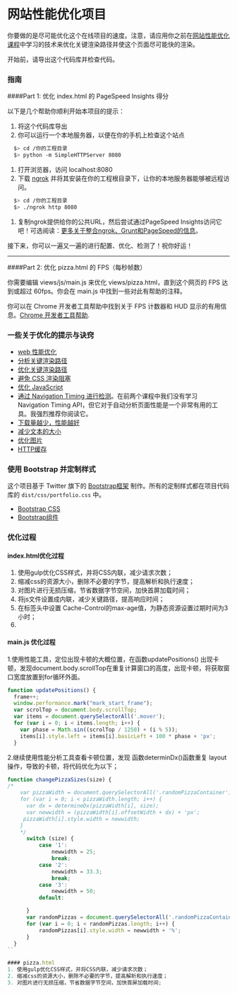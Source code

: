 # 网站性能优化项目

你要做的是尽可能优化这个在线项目的速度。注意，请应用你之前在[网站性能优化课程](https://cn.udacity.com/course/website-performance-optimization--ud884/)中学习的技术来优化关键渲染路径并使这个页面尽可能快的渲染。

开始前，请导出这个代码库并检查代码。

### 指南

####Part 1: 优化 index.html 的 PageSpeed Insights 得分

以下是几个帮助你顺利开始本项目的提示：

1. 将这个代码库导出
2. 你可以运行一个本地服务器，以便在你的手机上检查这个站点

```bash
  $> cd /你的工程目录
  $> python -m SimpleHTTPServer 8080
```

1. 打开浏览器，访问 localhost:8080
2. 下载 [ngrok](https://ngrok.com/) 并将其安装在你的工程根目录下，让你的本地服务器能够被远程访问。

``` bash
  $> cd /你的工程目录
  $> ./ngrok http 8080
```

1. 复制ngrok提供给你的公共URL，然后尝试通过PageSpeed Insights访问它吧！可选阅读：[更多关于整合ngrok、Grunt和PageSpeed的信息](http://www.jamescryer.com/2014/06/12/grunt-pagespeed-and-ngrok-locally-testing/)。

接下来，你可以一遍又一遍的进行配置、优化、检测了！祝你好运！

----

####Part 2: 优化 pizza.html 的 FPS（每秒帧数）

你需要编辑 views/js/main.js 来优化 views/pizza.html，直到这个网页的 FPS 达到或超过 60fps。你会在 main.js 中找到一些对此有帮助的注释。

你可以在 Chrome 开发者工具帮助中找到关于 FPS 计数器和 HUD 显示的有用信息。[Chrome 开发者工具帮助](https://developer.chrome.com/devtools/docs/tips-and-tricks).

### 一些关于优化的提示与诀窍
* [web 性能优化](https://developers.google.com/web/fundamentals/performance/ "web 性能")
* [分析关键渲染路径](https://developers.google.com/web/fundamentals/performance/critical-rendering-path/analyzing-crp.html "分析关键渲染路径")
* [优化关键渲染路径](https://developers.google.com/web/fundamentals/performance/critical-rendering-path/optimizing-critical-rendering-path.html "优化关键渲染路径！")
* [避免 CSS 渲染阻塞](https://developers.google.com/web/fundamentals/performance/critical-rendering-path/render-blocking-css.html "css渲染阻塞")
* [优化 JavaScript](https://developers.google.com/web/fundamentals/performance/critical-rendering-path/adding-interactivity-with-javascript.html "javascript")
* [通过 Navigation Timing 进行检测](https://developers.google.com/web/fundamentals/performance/critical-rendering-path/measure-crp.html "nav timing api")。在前两个课程中我们没有学习 Navigation Timing API，但它对于自动分析页面性能是一个非常有用的工具。我强烈推荐你阅读它。
* <a href="https://developers.google.com/web/fundamentals/performance/optimizing-content-efficiency/eliminate-downloads.html">下载量越少，性能越好</a>
* <a href="https://developers.google.com/web/fundamentals/performance/optimizing-content-efficiency/optimize-encoding-and-transfer.html">减少文本的大小</a>
* <a href="https://developers.google.com/web/fundamentals/performance/optimizing-content-efficiency/image-optimization.html">优化图片</a>
* <a href="https://developers.google.com/web/fundamentals/performance/optimizing-content-efficiency/http-caching.html">HTTP缓存</a>

### 使用 Bootstrap 并定制样式
这个项目基于 Twitter 旗下的 <a href="http://getbootstrap.com/">Bootstrap框架</a> 制作。所有的定制样式都在项目代码库的 `dist/css/portfolio.css` 中。

* <a href="http://getbootstrap.com/css/">Bootstrap CSS</a>
* <a href="http://getbootstrap.com/components/">Bootstrap组件</a>

### 优化过程
#### index.html优化过程
1. 使用gulp优化CSS样式，并将CSS内联，减少请求次数；
2. 缩减css的资源大小，删除不必要的字节，提高解析和执行速度； 
3. 对图片进行无损压缩，节省数据字节空间，加快首屏加载时间；
4. 将js文件设置成内联，减少关键路径，提高响应时间；
5. 在标签头中设置 Cache-Control的max-age值，为静态资源设置过期时间为3小时；
1. 

#### main.js 优化过程
1.使用性能工具，定位出现卡顿的大概位置，在函数updatePositions() 出现卡顿，发现document.body.scrollTop在重复计算窗口的高度，出现卡顿，将获取窗口宽度放置到for循环外面。
```javascript
function updatePositions() {
  frame++;
  window.performance.mark("mark_start_frame");
  var scrolTop = document.body.scrollTop;
  var items = document.querySelectorAll('.mover');
  for (var i = 0; i < items.length; i++) {
    var phase = Math.sin((scrolTop / 1250) + (i % 5));
    items[i].style.left = items[i].basicLeft + 100 * phase + 'px';
  }
```
2.继续使用性能分析工具查看卡顿位置，发现 函数determinDx()函数重复 layout 操作，导致的卡顿，将代码优化为以下；
```javascript
function changePizzaSizes(size) {
/*
    var pizzaWidth = document.querySelectorAll('.randomPizzaContainer');
    for (var i = 0; i < pizzaWidth.length; i++) {
      var dx = determineDx(pizzaWidth[i], size);
      var newwidth = (pizzaWidth[i].offsetWidth + dx) + 'px';
     pizzaWidth[i].style.width = newwidth;
    }
    */
      switch (size) {
          case '1':
              newwidth = 25;
              break;
          case '2':
              newwidth = 33.3;
              break;
          case '3':
              newwidth = 50;
          default:

      }
      var randomPizzas = document.querySelectorAll('.randomPizzaContainer');
      for (var i = 0; i < randomPizzas.length; i++) {
          randomPizzas[i].style.width = newwidth + '%';
      }
  }
``

#### pizza.html
1. 使用gulp优化CSS样式，并将CSS内联，减少请求次数；
2. 缩减css的资源大小，删除不必要的字节，提高解析和执行速度； 
3. 对图片进行无损压缩，节省数据字节空间，加快首屏加载时间;
